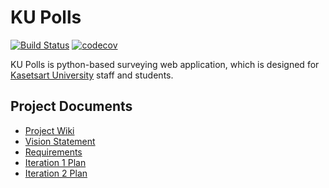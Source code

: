 # KU Polls
[![Build Status](https://app.travis-ci.com/natchanon-space/ku-polls.svg?branch=main)](https://app.travis-ci.com/natchanon-space/ku-polls)
[![codecov](https://codecov.io/gh/natchanon-space/ku-polls/branch/main/graph/badge.svg?token=9JBKY3UG57)](https://codecov.io/gh/natchanon-space/ku-polls)

KU Polls is python-based surveying web application, which is designed for [Kasetsart University](https://www.ku.ac.th/th) staff and students.

## Project Documents
  - [Project Wiki](../../wiki)
  - [Vision Statement](../../wiki/vision-statement)
  - [Requirements](../../wiki/requirements)
  - [Iteration 1 Plan](../../wiki/iteration-1-plan)
  - [Iteration 2 Plan](../../wiki/iteration-2-plan)
